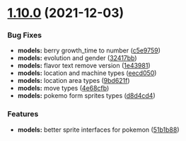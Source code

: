 # [1.10.0](https://github.com/Gabb-c/pokenode-ts/compare/v1.9.2...v1.10.0) (2021-12-03)


### Bug Fixes

* **models:** berry growth_time to number ([c5e9759](https://github.com/Gabb-c/pokenode-ts/commit/c5e975965683abc47452ef418fb0f531c22ee818))
* **models:** evolution and gender ([32417bb](https://github.com/Gabb-c/pokenode-ts/commit/32417bb56be255c02306d42e52f415ad8af2131f))
* **models:** flavor text remove version ([1e43981](https://github.com/Gabb-c/pokenode-ts/commit/1e4398115ea8027c77408c71f4f66e521494dd68))
* **models:** location and machine types ([eecd050](https://github.com/Gabb-c/pokenode-ts/commit/eecd050b58bce8198df5dce23cc58dc8e8609eb6))
* **models:** location area types ([9bd621f](https://github.com/Gabb-c/pokenode-ts/commit/9bd621f28e17308926b78c248b031d04fe0c1684))
* **models:** move types ([4e68cfb](https://github.com/Gabb-c/pokenode-ts/commit/4e68cfbb5dbb89c6ea9f561e698c1156bd46d03a))
* **models:** pokemo form sprites types ([d8d4cd4](https://github.com/Gabb-c/pokenode-ts/commit/d8d4cd45b44e23935bc83048290cb402b85c8e0b))


### Features

* **models:** better sprite interfaces for pokemon ([51b1b88](https://github.com/Gabb-c/pokenode-ts/commit/51b1b8852c858ef892eb1de977d4f0ff1c04f065))
